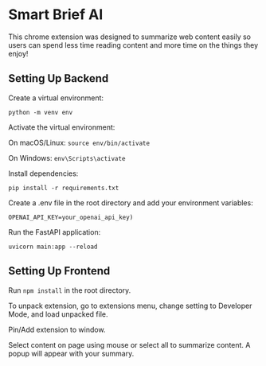 # Smart Brief AI 

This chrome extension was designed to summarize web content easily so users can spend less time
reading content and more time on the things they enjoy!


## Setting Up Backend

Create a virtual environment:

`python -m venv env`

Activate the virtual environment:

On macOS/Linux:
`source env/bin/activate`

On Windows:
`env\Scripts\activate`

Install dependencies:

`pip install -r requirements.txt`

Create a .env file in the root directory and add your environment variables: 

`OPENAI_API_KEY=your_openai_api_key)`


Run the FastAPI application:

`uvicorn main:app --reload`



## Setting Up Frontend


Run `npm install` in the root directory. 

To unpack extension, go to extensions menu, change setting to Developer Mode, and load unpacked file. 

Pin/Add extension to window. 

Select content on page using mouse or select all to summarize content. A popup will appear with your summary. 


